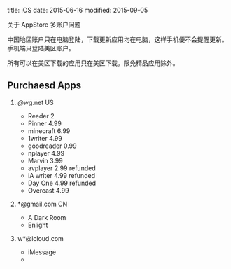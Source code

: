 title: iOS
date: 2015-06-16
modified: 2015-09-05

关于 AppStore 多账户问题

中国地区账户只在电脑登陆，下载更新应用均在电脑，这样手机便不会提醒更新。手机端只登陆美区账户。

所有可以在美区下载的应用只在美区下载。限免精品应用除外。

## Purchaesd Apps
1. *@w*g.net US
	* Reeder 2 
	* Pinner 4.99
	* minecraft 6.99
	* 1writer 4.99
	* goodreader 0.99
	* nplayer 4.99
	* Marvin 3.99
	* avplayer 2.99 refunded
	* iA writer 4.99 refunded
	* Day One 4.99 refunded
	* Overcast 4.99

2. *@gmail.com CN
	* A Dark Room
	* Enlight

3. w*@icloud.com
	* iMessage 
	* 

